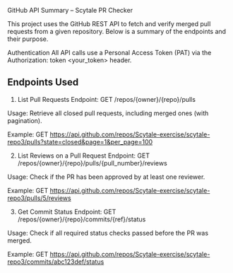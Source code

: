  GitHub API Summary – Scytale PR Checker

This project uses the GitHub REST API to fetch and verify merged pull requests from a given repository. Below is a summary of the endpoints and their purpose.

Authentication
All API calls use a Personal Access Token (PAT) via the Authorization: token <your_token> header.

 Endpoints Used
 --------------
1. List Pull Requests
Endpoint:
GET /repos/{owner}/{repo}/pulls

Usage:
Retrieve all closed pull requests, including merged ones (with pagination).

Example:
GET https://api.github.com/repos/Scytale-exercise/scytale-repo3/pulls?state=closed&page=1&per_page=100

2. List Reviews on a Pull Request
Endpoint:
GET /repos/{owner}/{repo}/pulls/{pull_number}/reviews

Usage:
Check if the PR has been approved by at least one reviewer.

Example:
GET https://api.github.com/repos/Scytale-exercise/scytale-repo3/pulls/5/reviews

3. Get Commit Status
Endpoint:
GET /repos/{owner}/{repo}/commits/{ref}/status

Usage:
Check if all required status checks passed before the PR was merged.

Example:
GET https://api.github.com/repos/Scytale-exercise/scytale-repo3/commits/abc123def/status


